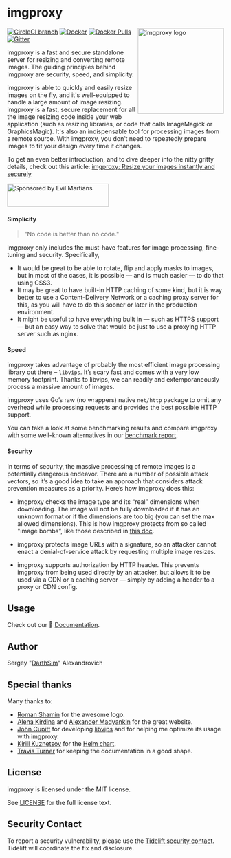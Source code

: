# imgproxy

<img align="right" width="200" height="200" title="imgproxy logo"
     src="https://cdn.rawgit.com/DarthSim/imgproxy/master/logo.svg">


[![CircleCI branch](https://img.shields.io/circleci/project/github/imgproxy/imgproxy/master.svg?logo=circleci&style=for-the-badge)](https://circleci.com/gh/imgproxy/imgproxy) [![Docker](https://img.shields.io/badge/docker-darthsim%2Fimgproxy-blue.svg?logo=docker&logoColor=white&style=for-the-badge)](https://hub.docker.com/r/darthsim/imgproxy/) [![Docker Pulls](https://img.shields.io/docker/pulls/darthsim/imgproxy.svg?logo=docker&logoColor=white&style=for-the-badge)](https://hub.docker.com/r/darthsim/imgproxy/) [![Gitter](https://img.shields.io/gitter/room/imgproxy/imgproxy?logo=gitter&style=for-the-badge)](https://gitter.im/imgproxy/imgproxy)


imgproxy is a fast and secure standalone server for resizing and converting remote images. The guiding principles behind imgproxy are security, speed, and simplicity.

imgproxy is able to quickly and easily resize images on the fly, and it's well-equipped to handle a large amount of image resizing. imgproxy is a fast, secure replacement for all the image resizing code inside your web application (such as resizing libraries, or code that calls ImageMagick or GraphicsMagic). It's also an indispensable tool for processing images from a remote source. With imgproxy, you don’t need to repeatedly prepare images to fit your design every time it changes.

To get an even better introduction, and to dive deeper into the nitty gritty details, check out this article: [imgproxy: Resize your images instantly and securely](https://evilmartians.com/chronicles/introducing-imgproxy)

<a href="https://evilmartians.com/?utm_source=imgproxy" target="_blank">
<img src="https://evilmartians.com/badges/sponsored-by-evil-martians_v2.0.svg" alt="Sponsored by Evil Martians" width="236" height="54">
</a>

#### Simplicity

> "No code is better than no code."

imgproxy only includes the must-have features for image processing, fine-tuning and security. Specifically,

* It would be great to be able to rotate, flip and apply masks to images, but in most of the cases, it is possible — and is much easier — to do that using CSS3.
* It may be great to have built-in HTTP caching of some kind, but it is way better to use a Content-Delivery Network or a caching proxy server for this, as you will have to do this sooner or later in the production environment.
* It might be useful to have everything built in — such as HTTPS support — but an easy way to solve that would be just to use a proxying HTTP server such as nginx.

#### Speed

imgproxy takes advantage of probably the most efficient image processing library out there – `libvips`. It’s scary fast and comes with a very low memory footprint. Thanks to libvips, we can readily and extemporaneously process a massive amount of images.

imgproxy uses Go’s raw (no wrappers) native `net/http` package to omit any overhead while processing requests and provides the best possible HTTP support.

You can take a look at some benchmarking results and compare imgproxy with some well-known alternatives in our [benchmark report](https://github.com/imgproxy/imgproxy/blob/master/BENCHMARK.md).

#### Security

In terms of security, the massive processing of remote images is a potentially dangerous endeavor. There are a number of possible attack vectors, so it’s a good idea to take an approach that considers attack prevention measures as a priority. Here’s how imgproxy does this:

* imgproxy checks the image type and its “real” dimensions when downloading. The image will not be fully downloaded if it has an unknown format or if the dimensions are too big (you can set the max allowed dimensions). This is how imgproxy protects from so called "image bombs”, like those described in [this doc](https://www.bamsoftware.com/hacks/deflate.html).

* imgproxy protects image URLs with a signature, so an attacker cannot enact a denial-of-service attack by requesting multiple image resizes.

* imgproxy supports authorization by HTTP header. This prevents imgproxy from being used directly by an attacker, but allows it to be used via a CDN or a caching server — simply by adding a header to a proxy or CDN config.

## Usage

Check out our 📑 [Documentation](https://docs.imgproxy.net).

## Author

Sergey "[DarthSim](https://github.com/DarthSim)" Alexandrovich

## Special thanks

Many thanks to:

* [Roman Shamin](https://github.com/romashamin) for the awesome logo.
* [Alena Kirdina](https://github.com/egodyston) and [Alexander Madyankin](https://github.com/madyankin) for the great website.
* [John Cupitt](https://github.com/jcupitt) for developing [libvips](https://github.com/libvips/libvips) and for helping me optimize its usage with imgproxy.
* [Kirill Kuznetsov](https://github.com/dragonsmith) for the [Helm chart](https://github.com/imgproxy/imgproxy-helm).
* [Travis Turner](https://github.com/Travis-Turner) for keeping the documentation in a good shape.

## License

imgproxy is licensed under the MIT license.

See [LICENSE](https://github.com/imgproxy/imgproxy/blob/master/LICENSE) for the full license text.

## Security Contact

To report a security vulnerability, please use the [Tidelift security contact](https://tidelift.com/security). Tidelift will coordinate the fix and disclosure.
